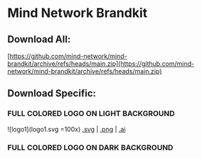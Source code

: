 # Mind Network Brandkit

## Download All: 
[https://github.com/mind-network/mind-brandkit/archive/refs/heads/main.zip](https://github.com/mind-network/mind-brandkit/archive/refs/heads/main.zip)

## Download Specific:

### FULL COLORED LOGO ON LIGHT BACKGROUND

![logo1](logo1.svg =100x)
[.svg](/logo1.svg) | [.png](/logo2.png) | [.ai](/logo3.ai) 

### FULL COLORED LOGO ON DARK BACKGROUND
